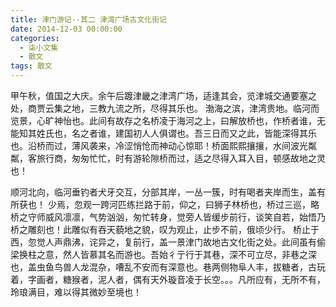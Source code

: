 ```yaml
---
title: 津门游记--其二 津湾广场古文化街记
date: 2014-12-03 00:00:00
categories:
  - 柒小文集
  - 散文
tags: 散文
---
```

甲午秋，值国之大庆。余午后踱津畿之津湾广场，适逢其会，览津城交通要塞之处，商贾云集之地，三教九流之所，尽得其乐也。
渤海之滨，津湾贵地。临河而览景，心旷神怡也。此间有故存之名桥凌于海河之上，曰解放桥也，作桥者谁，无能知其姓氏也，名之者谁，建国初人人俱谓也。吾三日而又之此，皆能深得其乐也。沿桥而过，薄风袭来，冷涩悄怆而神动心惊耶！桥面熙熙攘攘，水间波光粼粼，客旅行商，匆匆忙忙，时有游轮隙桥而过，适之尽得入耳入目，顿感故地之灵也！
<!-- more -->
顺河北向，临河垂钓者犬牙交互，分部其岸，一丛一簇，时有喝者夹岸而生，盖有所获也！
少焉，忽观一跨河匹练拦路于前，仰之，曰狮子林桥也，桥过三巡，略桥之守师威风凛凛，气势汹汹，匆忙转身，觉旁人皆缓步前行，谈笑自若，始悟乃桥之雕刻也！此雕似有吞天藐地之貌，叹为观止，止步不前，俄顷少行。
桥止于西，忽觉人声鼎沸，诧异之，复前行，盖一景津门故地古文化街之处。此间虽有偷梁换柱之意，然人皆慕其名而游也。吾始彳亍行于其巷，深不可立尽，非巷之深也，盖虫鱼鸟兽人龙混杂，嘈乱不安而有深意也。巷两侧物阜人丰，拔糖者，古玩着，字画者，糖猴者，泥人者，偶有天外璇音凌于长空。。。凡所应有，无所不有，玲琅满目，难以得其微妙至境也！
